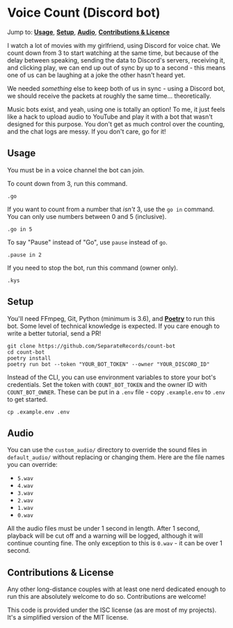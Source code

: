 # Voice Count (Discord bot)

Jump to: **[Usage]**, **[Setup]**, **[Audio]**, **[Contributions & Licence]**

[Usage]: #usage
[Setup]: #setup
[Audio]: #audio
[Contributions & Licence]: #contributions--license

I watch a lot of movies with my girlfriend, using Discord for voice chat. We
count down from 3 to start watching at the same time, but because of the delay
between speaking, sending the data to Discord's servers, receiving it, and
clicking play, we can end up out of sync by up to a second - this means one of
us can be laughing at a joke the other hasn't heard yet.

We needed *something* else to keep both of us in sync - using a Discord bot,
we should receive the packets at roughly the same time... theoretically.

Music bots exist, and yeah, using one is totally an option! To me, it just
feels like a hack to upload audio to YouTube and play it with a bot that wasn't
designed for this purpose. You don't get as much control over the counting,
and the chat logs are messy. If you don't care, go for it!

## Usage

You must be in a voice channel the bot can join.

To count down from 3, run this command.

```
.go
```

If you want to count from a number that _isn't_ 3, use the `go in` command.
You can only use numbers between 0 and 5 (inclusive).

```
.go in 5
```

To say "Pause" instead of "Go", use `pause` instead of `go`.

```
.pause in 2
```

If you need to stop the bot, run this command (owner only).

```
.kys
```

## Setup

You'll need FFmpeg, Git, Python (minimum is 3.6), and **[Poetry]** to run this
bot. Some level of technical knowledge is expected. If you care enough to write
a better tutorial, send a PR!

[Poetry]: https://python-poetry.org/docs/#installation

```
git clone https://github.com/SeparateRecords/count-bot
cd count-bot
poetry install
poetry run bot --token "YOUR_BOT_TOKEN" --owner "YOUR_DISCORD_ID"
```

Instead of the CLI, you can use environment variables to store your bot's
credentials. Set the token with `COUNT_BOT_TOKEN` and the owner ID with
`COUNT_BOT_OWNER`. These can be put in a `.env` file - copy `.example.env` to
`.env` to get started.

```
cp .example.env .env
```

## Audio

You can use the `custom_audio/` directory to override the sound files in
`default_audio/` without replacing or changing them. Here are the file names
you can override:

* `5.wav`
* `4.wav`
* `3.wav`
* `2.wav`
* `1.wav`
* `0.wav`

All the audio files must be under 1 second in length. After 1 second, playback
will be cut off and a warning will be logged, although it will continue
counting fine. The only exception to this is `0.wav` - it can be over 1 second.

## Contributions & License

Any other long-distance couples with at least one nerd dedicated enough to run
this are absolutely welcome to do so. Contributions are welcome!

This code is provided under the ISC license (as are most of my projects). It's
a simplified version of the MIT license.
